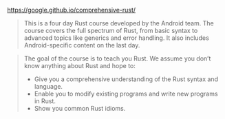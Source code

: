 https://google.github.io/comprehensive-rust/

> This is a four day Rust course developed by the Android team. The course covers the full spectrum of Rust, from basic syntax to advanced topics like generics and error handling. It also includes Android-specific content on the last day.

> The goal of the course is to teach you Rust. We assume you don’t know anything about Rust and hope to:
> -   Give you a comprehensive understanding of the Rust syntax and language.
> -   Enable you to modify existing programs and write new programs in Rust.
> -   Show you common Rust idioms.
